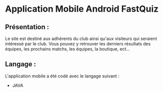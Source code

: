# Application Mobile Android FastQuiz

## Présentation :

Le site est destiné aux adhérents du club ainsi qu'aux visiteurs qui seraient intéressé par le club.
Vous pouvez y retrouver les derniers résultats des équipes, les prochains matchs, les équipes, la boutique, ect...

## Langage :

L'application mobile a été codé avec le langage suivant :
* JAVA
